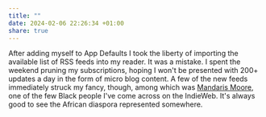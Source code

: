 ```yaml
---
title: ""
date: 2024-02-06 22:26:34 +01:00
share: true
---
```


After adding myself to App Defaults I took the liberty of importing the available list of RSS feeds into my reader. It was a mistake. I spent the weekend pruning my subscriptions, hoping I won't be presented with 200+ updates a day in the form of micro blog content. A few of the new feeds immediately struck my fancy, though, among which was [Mandaris Moore](https://mandarismoore.com/), one of the few Black people I've come across on the IndieWeb. It's always good to see the African diaspora represented somewhere.
